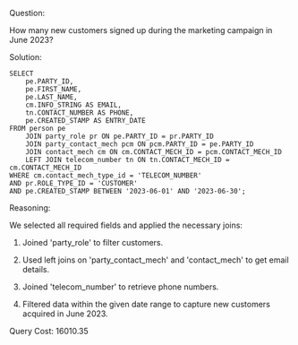 Question:

How many new customers signed up during the marketing campaign in June 2023?

Solution:

```
SELECT
    pe.PARTY_ID,
    pe.FIRST_NAME,
    pe.LAST_NAME,
    cm.INFO_STRING AS EMAIL,
    tn.CONTACT_NUMBER AS PHONE,
    pe.CREATED_STAMP AS ENTRY_DATE
FROM person pe 
    JOIN party_role pr ON pe.PARTY_ID = pr.PARTY_ID
    JOIN party_contact_mech pcm ON pcm.PARTY_ID = pe.PARTY_ID 
    JOIN contact_mech cm ON cm.CONTACT_MECH_ID = pcm.CONTACT_MECH_ID
    LEFT JOIN telecom_number tn ON tn.CONTACT_MECH_ID = cm.CONTACT_MECH_ID 
WHERE cm.contact_mech_type_id = 'TELECOM_NUMBER' 
AND pr.ROLE_TYPE_ID = 'CUSTOMER' 
AND pe.CREATED_STAMP BETWEEN '2023-06-01' AND '2023-06-30';
```

Reasoning:

We selected all required fields and applied the necessary joins:

1. Joined 'party_role' to filter customers.

2. Used left joins on 'party_contact_mech' and 'contact_mech' to get email details.

3. Joined 'telecom_number' to retrieve phone numbers.

4. Filtered data within the given date range to capture new customers acquired in June 2023.


Query Cost: 16010.35
